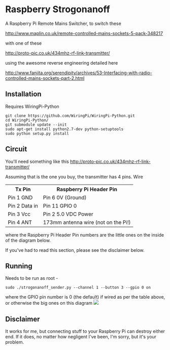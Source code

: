 Raspberry Strogonanoff
======================

A Raspberry Pi Remote Mains Switcher, to switch these

http://www.maplin.co.uk/remote-controlled-mains-sockets-5-pack-348217

with one of these

http://proto-pic.co.uk/434mhz-rf-link-transmitter/

using the awesome reverse engineering detailed here

http://www.fanjita.org/serendipity/archives/53-Interfacing-with-radio-controlled-mains-sockets-part-2.html

Installation
------------

Requires WiringPi-Python

    git clone https://github.com/WiringPi/WiringPi-Python.git
    cd WiringPi-Python/
    git submodule update --init
    sudo apt-get install python2.7-dev python-setuptools
    sudo python setup.py install
    
Circuit
-------

You'll need something like this http://proto-pic.co.uk/434mhz-rf-link-transmitter/

Assuming that is the one you buy, the transmitter has 4 pins. Wire
<table>
<tr><th>Tx Pin</th><th>Raspberry Pi Header Pin</th></tr>
<tr><td>Pin 1 GND</td><td>Pin 6 0V (Ground)</td></tr> 
<tr><td>Pin 2 Data in</td><td>Pin 11 GPIO 0</td></tr> 
<tr><td>Pin 3 Vcc</td><td>Pin 2 5.0 VDC Power</td></tr> 
<tr><td>Pin 4 ANT</td><td>173mm antenna wire (not on the Pi!)</td></tr> 
</table>
where the Raspberry Pi Header Pin numbers are the little ones on the inside of the diagram below.

If you've had to read this section, please see the disclaimer below.

Running
-------

Needs to be run as root - 

    sudo ./strogonanoff_sender.py --channel 1 --button 3 --gpio 0 on 
    
where the GPIO pin number is 0 (the default) if wired as per the table above, or otherwise the big ones on this diagram ![](http://pi4j.com/images/p1header-large.png)

Disclaimer
----------

It works for me, but connecting stuff to your Raspberry Pi can destroy either end. If it does, no matter how negligent I've been, I'm sorry, but it's your problem.
